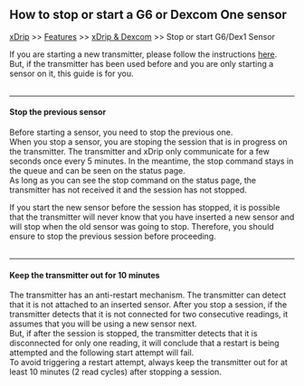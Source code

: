## How to stop or start a G6 or Dexcom One sensor
[xDrip](../../README.md) >> [Features](../Features_page.md) >> [xDrip & Dexcom](../Dexcom_page.md) >> Stop or start G6/Dex1 Sensor  
  
If you are starting a new transmitter, please follow the instructions [here](./Starting-G6.md).  
But, if the transmitter has been used before and you are only starting a sensor on it, this guide is for you.  
<br/>  

---  

#### **Stop the previous sensor**    
Before starting a sensor, you need to stop the previous one.  
When you stop a sensor, you are stoping the session that is in progress on the transmitter.  The transmitter and xDrip only communicate for a few seconds once every 5 minutes.  In the meantime, the stop command stays in the queue and can be seen on the status page.  
As long as you can see the stop command on the status page, the transmitter has not received it and the session has not stopped.  

If you start the new sensor before the session has stopped, it is possible that the transmitter will never know that you have inserted a new sensor and will stop when the old sensor was going to stop.  Therefore, you should ensure to stop the previous session before proceeding.  
<br/>  

---  

#### **Keep the transmitter out for 10 minutes**  
The transmitter has an anti-restart mechanism.  The transmitter can detect that it is not attached to an inserted sensor.  After you stop a session, if the transmitter detects that it is not connected for two consecutive readings, it assumes that you will be using a new sensor next.   
But, if after the session is stopped, the transmitter detects that it is disconnected for only one reading, it will conclude that a restart is being attempted and the following start attempt will fail.  
To avoid triggering a restart attempt, always keep the transmitter out for at least 10 minutes (2 read cycles) after stopping a session.  
